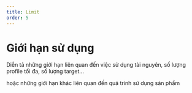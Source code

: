 ```yaml
---
title: Limit
order: 5
---
```

# Giới hạn sử dụng

Diễn tả những giới hạn liên quan đến việc sử dụng tài nguyên, số lượng profile tối đa, số lượng target…

hoặc những giới hạn khác liên quan đến quá trình sử dụng sản phẩm